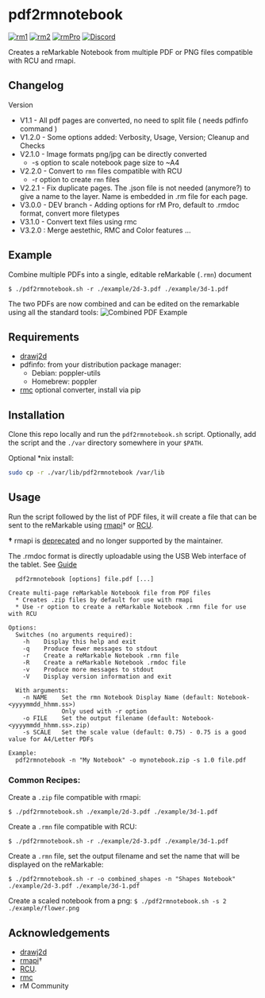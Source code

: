 # pdf2rmnotebook

[![rm1](https://img.shields.io/badge/rM1-supported-green)](https://remarkable.com/store/remarkable)
[![rm2](https://img.shields.io/badge/rM2-supported-green)](https://remarkable.com/store/remarkable-2)
[![rmPro](https://img.shields.io/badge/rMPro-supported-green)](https://remarkable.com/store/remarkable-paper/pro)
[![Discord](https://img.shields.io/discord/385916768696139794.svg?label=reMarkable&logo=discord&logoColor=ffffff&color=7389D8&labelColor=6A7EC2)](https://discord.gg/ATqQGfu)

Creates a reMarkable Notebook from multiple PDF or PNG files compatible with RCU and rmapi.

## Changelog

Version
- V1.1   - All pdf pages are converted, no need to split file ( needs pdfinfo command )
- V1.2.0 - Some options added: Verbosity, Usage, Version; Cleanup and Checks
- V2.1.0 - Image formats png/jpg can be directly converted
    - -s option to scale notebook page size to ~A4
- V2.2.0 - Convert to `rmn` files compatible with RCU
    - -r option to create `rmn` files
- V2.2.1 - Fix duplicate pages. The .json file is not needed (anymore?) to give a name to the layer. Name is embedded in .rm file for each page.
- V3.0.0 - DEV branch - Adding options for rM Pro, default to .rmdoc format, convert more filetypes
- V3.1.0 - Convert text files using rmc
- V3.2.0 : Merge aestethic, RMC and Color features ...


## Example

Combine multiple PDFs into a single, editable reMarkable (`.rmn`) document

`$ ./pdf2rmnotebook.sh -r ./example/2d-3.pdf ./example/3d-1.pdf`

The two PDFs are now combined and can be edited on the remarkable using all the standard tools:
![Combined PDF Example](./example/combined_example.png)

## Requirements

- [drawj2d](https://sourceforge.net/projects/drawj2d/)
- pdfinfo: from your distribution package manager:
  - Debian: poppler-utils
  - Homebrew: poppler
- [rmc](https://github.com/ricklupton/rmc) optional converter, install via pip

## Installation

Clone this repo locally and run the `pdf2rmnotebook.sh` script. Optionally, add the script and the `./var` directory somewhere in your `$PATH`.

Optional *nix install:

```bash
sudo cp -r ./var/lib/pdf2rmnotebook /var/lib
```

## Usage

Run the script followed by the list of PDF files, it will create a file that can be sent to the reMarkable using [rmapi](https://github.com/juruen/rmapi)† or [RCU](http://www.davisr.me/projects/rcu/).

**†** rmapi is [deprecated](https://github.com/juruen/rmapi/discussions/313) and no longer supported by the maintainer.

The .rmdoc format is directly uploadable using the USB Web interface of the tablet.
See [Guide](https://remarkable.guide/tech/usb-web-interface.html)

```
  pdf2rmnotebook [options] file.pdf [...]

Create multi-page reMarkable Notebook file from PDF files
  * Creates .zip files by default for use with rmapi
  * Use -r option to create a reMarkable Notebook .rmn file for use with RCU

Options:
  Switches (no arguments required):
    -h    Display this help and exit
    -q    Produce fewer messages to stdout
    -r    Create a reMarkable Notebook .rmn file
    -R    Create a reMarkable Notebook .rmdoc file
    -v    Produce more messages to stdout
    -V    Display version information and exit

  With arguments:
    -n NAME    Set the rmn Notebook Display Name (default: Notebook-<yyyymmdd_hhmm.ss>)
               Only used with -r option
    -o FILE    Set the output filename (default: Notebook-<yyyymmdd_hhmm.ss>.zip)
    -s SCALE   Set the scale value (default: 0.75) - 0.75 is a good value for A4/Letter PDFs

Example:
  pdf2rmnotebook -n "My Notebook" -o mynotebook.zip -s 1.0 file.pdf
```

### Common Recipes:

Create a `.zip` file compatible with rmapi:

`$ ./pdf2rmnotebook.sh ./example/2d-3.pdf ./example/3d-1.pdf`

Create a `.rmn` file compatible with RCU:

`$ ./pdf2rmnotebook.sh -r ./example/2d-3.pdf ./example/3d-1.pdf`

Create a `.rmn` file, set the output filename and set the name that will be displayed on the reMarkable:

`$ ./pdf2rmnotebook.sh -r -o combined_shapes -n "Shapes Notebook" ./example/2d-3.pdf ./example/3d-1.pdf`

Create a scaled notebook from a png:
`$ ./pdf2rmnotebook.sh -s 2 ./example/flower.png`

## Acknowledgements

- [drawj2d](https://sourceforge.net/projects/drawj2d/)
- [rmapi](https://github.com/juruen/rmapi)†
- [RCU](http://www.davisr.me/projects/rcu/).
- [rmc](https://github.com/ricklupton/rmc)
- rM Community

